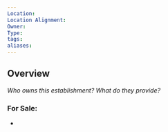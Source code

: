 ```yaml
---
Location: 
Location Alignment: 
Owner: 
Type: 
tags: 
aliases:
---
```

## Overview
_Who owns this establishment? What do they provide?_

### For Sale:
- 

